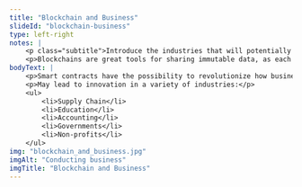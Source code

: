 ```yaml
--- 
title: "Blockchain and Business"
slideId: "blockchain-business"
type: left-right
notes: | 
    <p class="subtitle">Introduce the industries that will potentially be impacted by the introduction of blockchain technology.</p>
    <p>Blockchains are great tools for sharing immutable data, as each transaction produces a digitally unique receipt outlining transaction details. The three main characteristics of digital uniqueness are covered by the use of a blockchain. Each transaction is timestamped, immutable, and proves the integrity and validity of that transaction. This opens up several industries that could be impacted by blockchain technology.</p>
bodyText: | 
    <p>Smart contracts have the possibility to revolutionize how business is done over the internet</p>
    <p>May lead to innovation in a variety of industries:</p>
    <ul>
        <li>Supply Chain</li>
        <li>Education</li>
        <li>Accounting</li>
        <li>Governments</li>
        <li>Non-profits</li>
    </ul>
img: "blockchain_and_business.jpg"
imgAlt: "Conducting business"
imgTitle: "Blockchain and Business"
---
```



